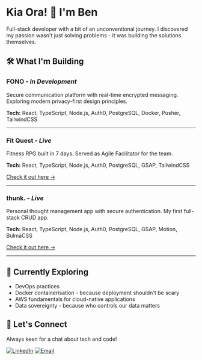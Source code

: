 # Kia Ora! 👋 I'm Ben

Full-stack developer with a bit of an unconventional journey. I discovered my passion wasn't just solving problems - it was building the solutions themselves.

## 🛠️ What I'm Building

### **FONO** - *In Development*
Secure communication platform with real-time encrypted messaging. Exploring modern privacy-first design principles.

**Tech:** React, TypeScript, Node.js, Auth0, PostgreSQL, Docker, Pusher, TailwindCSS

---

### **Fit Quest** - *Live*
Fitness RPG built in 7 days. Served as Agile Facilitator for the team.

**Tech:** React, TypeScript, Node.js, Auth0, PostgreSQL, GSAP, TailwindCSS

[Check it out here →](https://fitquest-wupo.onrender.com/)

---

### **thunk.** - *Live*
Personal thought management app with secure authentication. My first full-stack CRUD app.

**Tech:** React, TypeScript, Node.js, Auth0, PostgreSQL, GSAP, Motion, BulmaCSS

[Check it out here →](https://thunk-jx31.onrender.com/)

---

## 🌱 Currently Exploring

- DevOps practices
- Docker containerisation - because deployment shouldn't be scary
- AWS fundamentals for cloud-native applications
- Data sovereignty - because who controls our data matters

## 🤝 Let's Connect

Always keen for a chat about tech and code!

[![LinkedIn](https://img.shields.io/badge/LinkedIn-0077B5?style=for-the-badge&logo=linkedin&logoColor=white)](https://linkedin.com/in/ben-ngahere/)
[![Email](https://img.shields.io/badge/Email-D14836?style=for-the-badge&logo=gmail&logoColor=white)](mailto:ngahereben@gmail.com)
